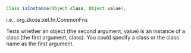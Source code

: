 ```java
Class isInstance(Object class, Object value);
```

  
i.e.,
<javadoc method="isInstance(java.lang.Object, java.lang.Object)">org.zkoss.xel.fn.CommonFns</javadoc>

Tests whether an object (the second argument, value) is an instance of a
class (the first argument, class). You could specify a class or the
class name as the first argument.


